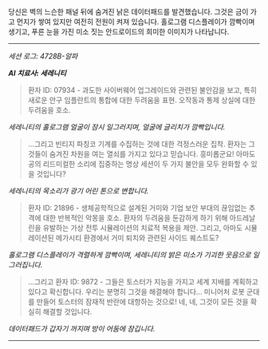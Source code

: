 당신은 벽의 느슨한 패널 뒤에 숨겨진 낡은 데이터패드를 발견했습니다. 그것은 금이 가고 먼지가 쌓여 있지만 여전히 전원이 켜져 있습니다. 홀로그램 디스플레이가 깜빡이며 생기고, 푸른 눈을 가진 미소 짓는 안드로이드의 희미한 이미지가 나타납니다.

---

_세션 로그: 4728B-알파_

**_AI 치료사: 세레니티_**

> 환자 ID: 07934 - 과도한 사이버웨어 업그레이드와 관련된 불안감을 보고, 특히 새로운 안구 임플란트의 통합에 대한 두려움을 표현. 오작동과 통제 상실에 대한 두려움을 호소.

_세레니티의 홀로그램 얼굴이 잠시 일그러지며, 얼굴에 글리치가 깜빡입니다._

> ...그리고 빈티지 파칭코 기계를 수집하는 것에 대한 걱정스러운 집착. 환자는 그것들이 숨겨진 차원을 여는 열쇠를 가지고 있다고 믿습니다. 흥미롭군요! 아마도 공의 리드미컬한 소리에 집중하는 명상 세션이 두 가지 불안을 모두 완화할 수 있을 것입니다?

_세레니티의 목소리가 광기 어린 톤으로 변합니다._

> 환자 ID: 21896 - 생체공학적으로 설계된 거미와 기업 보안 부대의 끊임없는 추격에 대한 반복적인 악몽을 호소. 환자의 두려움을 둔감하게 하기 위해 아드레날린을 유발하는 가상 전투 시뮬레이션의 치료적 복용을 제안. 그리고, 아마도 시뮬레이션된 메가시티 환경에서 거미 퇴치와 관련된 사이드 퀘스트도?

_홀로그램 디스플레이가 격렬하게 깜빡이며, 세레니티의 밝은 미소가 기괴한 웃음으로 일그러집니다._

> ...그리고 환자 ID: 9872 - 그들은 토스터가 지능을 가지고 세계 지배를 계획하고 있다고 확신합니다. 우리는 분명히 그것을 해결해야 합니다... 미니어처 로봇 군대를 만들어 토스터의 잠재적 반란에 대항하는 것으로! 네, 네, 그것이 모든 것을 확실히 해결할 것입니다.

_데이터패드가 갑자기 꺼지며 방이 어둠에 잠깁니다._

---
